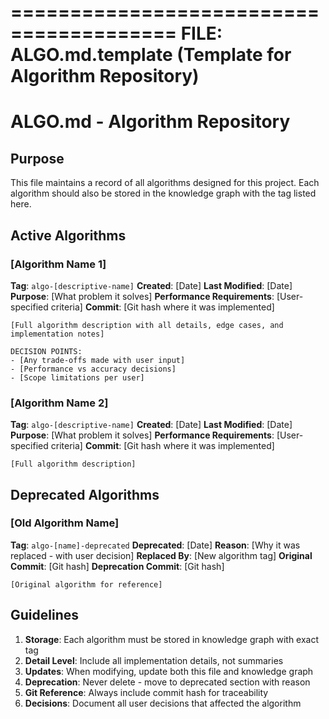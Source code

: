 ========================================
FILE: ALGO.md.template
(Template for Algorithm Repository)
========================================

# ALGO.md - Algorithm Repository

## Purpose

This file maintains a record of all algorithms designed for this project.
Each algorithm should also be stored in the knowledge graph with the tag listed here.

## Active Algorithms

### [Algorithm Name 1]

**Tag**: `algo-[descriptive-name]`
**Created**: [Date]
**Last Modified**: [Date]
**Purpose**: [What problem it solves]
**Performance Requirements**: [User-specified criteria]
**Commit**: [Git hash where it was implemented]

```
[Full algorithm description with all details, edge cases, and implementation notes]

DECISION POINTS:
- [Any trade-offs made with user input]
- [Performance vs accuracy decisions]
- [Scope limitations per user]
```

### [Algorithm Name 2]

**Tag**: `algo-[descriptive-name]`
**Created**: [Date]
**Last Modified**: [Date]
**Purpose**: [What problem it solves]
**Performance Requirements**: [User-specified criteria]
**Commit**: [Git hash where it was implemented]

```
[Full algorithm description]
```

## Deprecated Algorithms

### [Old Algorithm Name]

**Tag**: `algo-[name]-deprecated`
**Deprecated**: [Date]
**Reason**: [Why it was replaced - with user decision]
**Replaced By**: [New algorithm tag]
**Original Commit**: [Git hash]
**Deprecation Commit**: [Git hash]

```
[Original algorithm for reference]
```

## Guidelines

1. **Storage**: Each algorithm must be stored in knowledge graph with exact tag
2. **Detail Level**: Include all implementation details, not summaries
3. **Updates**: When modifying, update both this file and knowledge graph
4. **Deprecation**: Never delete - move to deprecated section with reason
5. **Git Reference**: Always include commit hash for traceability
6. **Decisions**: Document all user decisions that affected the algorithm
